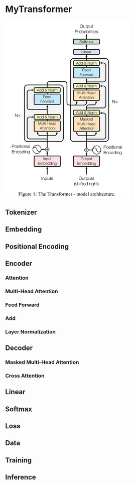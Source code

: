 # MyTransformer
<img src="image/img.png" style="width:400px; border-radius:10px;" />

## Tokenizer

## Embedding

## Positional Encoding

## Encoder
### Attention

### Multi-Head Attention

### Feed Forward

### Add

### Layer Normalization

## Decoder

### Masked Multi-Head Attention

### Cross Attention

## Linear

## Softmax

## Loss

## Data

## Training

## Inference

